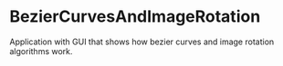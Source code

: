 # BezierCurvesAndImageRotation
Application with GUI that shows how bezier curves and image rotation algorithms work.
